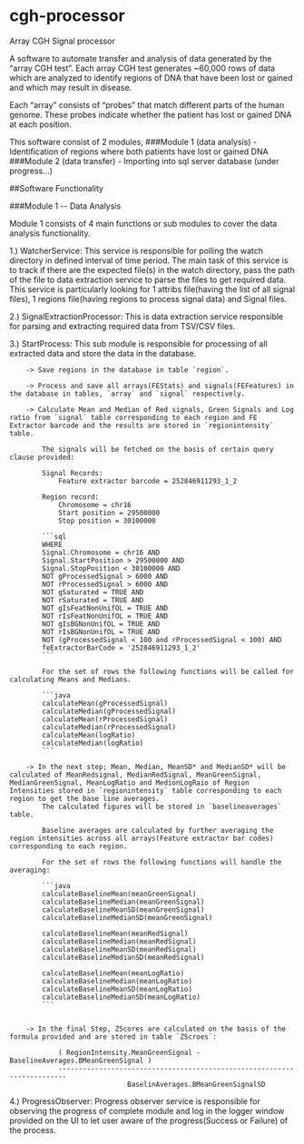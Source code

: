cgh-processor
=============

Array CGH Signal processor

A software to automate transfer and analysis of data generated by the “array CGH test”. 
Each array CGH test generates ~60,000 rows of data which are analyzed to identify regions of DNA that have been lost or gained and which may result in disease. 

Each “array” consists of “probes” that match different parts of the human genome. These probes indicate whether the patient has lost or gained DNA at each position. 

This software consist of 2 modules, 
###Module 1 (data analysis) - Identification of regions where both patients have lost or gained DNA
###Module 2 (data transfer) - Importing into sql server database (under progress...) 

##Software Functionality

###Module 1 -- Data Analysis

Module 1 consists of 4 main functions or sub modules to cover the data analysis functionality.

1.) WatcherService: This service is responsible for polling the watch directory in defined interval of time period. 
    The main task of this service is to track if there are the expected file(s) in the watch directory, pass the path of the file to data extraction service to parse the files to get required data.
    This service is particularly looking for 1 attribs file(having the list of all signal files), 1 regions file(having regions to process signal data) and Signal files.
    

2.) SignalExtractionProcessor: This is data extraction service responsible for parsing and extracting required data from TSV/CSV files.


3.) StartProcess: This sub module is responsible for processing of all extracted data and store the data in the database.
        
        -> Save regions in the database in table `region`.
        
        -> Process and save all arrays(FEStats) and signals(FEFeatures) in the database in tables, `array` and `signal` respectively.
        
        -> Calculate Mean and Median of Red signals, Green Signals and Log ratio from `signal` table corresponding to each region and FE Extractor barcode and the results are stored in `regionintensity` table.
        
            The signals will be fetched on the basis of certain query clause provided:
            
            Signal Records:
                Feature extractor barcode = 252846911293_1_2
            
            Region record:
                Chromosome = chr16
                Start position = 29500000
                Stop position = 30100000
            
            ```sql
            WHERE 
            Signal.Chromosome = chr16 AND
            Signal.StartPosition > 29500000 AND
            Signal.StopPosition < 30100000 AND
            NOT gProcessedSignal > 6000 AND
            NOT rProcessedSignal > 6000 AND
            NOT gSaturated = TRUE AND
            NOT rSaturated = TRUE AND
            NOT gIsFeatNonUnifOL = TRUE AND
            NOT rIsFeatNonUnifOL = TRUE AND
            NOT gIsBGNonUnifOL = TRUE AND
            NOT rIsBGNonUnifOL = TRUE AND
            NOT (gProcessedSignal < 100 and rProcessedSignal < 100) AND
            feExtractorBarCode = '252846911293_1_2'
            ``` 
            
            For the set of rows the following functions will be called for calculating Means and Medians.
            
            ```java
            calculateMean(gProcessedSignal)
            calculateMedian(gProcessedSignal)
            calculateMean(rProcessedSignal)
            calculateMedian(rProcessedSignal)
            calculateMean(logRatio)
            calculateMedian(logRatio)
            ```
            
        -> In the next step; Mean, Median, MeanSD* and MedianSD* will be calculated of MeanRedsignal, MedianRedSignal, MeanGreenSignal, MedianGreenSignal, MeanLogRatio and MedionLogRaio of Region Intensities stored in `regionintensity` table corresponding to each region to get the base line averages. 
            The calculated figures will be stored in `baselineaverages` table.
        
            Baseline averages are calculated by further averaging the region intensities across all arrays(Feature extractor bar codes) corresponding to each region.
            
            For the set of rows the following functions will handle the averaging:
            
            ```java
            calculateBaselineMean(meanGreenSignal)
            calculateBaselineMedian(meanGreenSignal)
            calculateBaselineMeanSD(meanGreenSignal)
            calculateBaselineMedianSD(meanGreenSignal)
            
            calculateBaselineMean(meanRedSignal)
            calculateBaselineMedian(meanRedSignal)
            calculateBaselineMeanSD(meanRedSignal)
            calculateBaselineMedianSD(meanRedSignal)
            
            calculateBaselineMean(meanLogRatio)
            calculateBaselineMedian(meanLogRatio)
            calculateBaselineMeanSD(meanLogRatio)
            calculateBaselineMedianSD(meanLogRatio)
            ```
            
        
        -> In the final Step, ZScores are calculated on the basis of the formula provided and are stored in table `ZScroes`:
                
                ( RegionIntensity.MeanGreenSignal - BaselineAverages.BMeanGreenSignal )
                ------------------------------------------------------------------------
                                 BaselinAverages.BMeanGreenSignalSD 


4.) ProgressObserver: Progress observer service is responsible for observing the progress of complete module and log in the logger window provided on the UI to let user aware of the progress(Success or Failure) of the process. 

